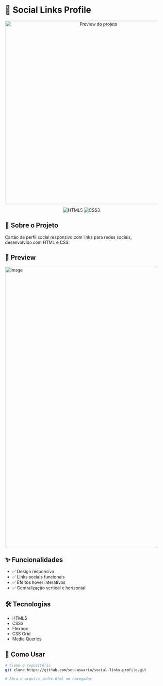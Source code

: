 # 🎯 Social Links Profile

<div align="center">
  <img src="./preview.jpg" alt="Preview do projeto" width="600">
  
  ![HTML5](https://img.shields.io/badge/HTML5-E34F26?style=for-the-badge&logo=html5&logoColor=white)
  ![CSS3](https://img.shields.io/badge/CSS3-1572B6?style=for-the-badge&logo=css3&logoColor=white)
</div>

## 📖 Sobre o Projeto
Cartão de perfil social responsivo com links para redes sociais, desenvolvido com HTML e CSS.

## 🎨 Preview
<img width="1893" height="922" alt="image" src="https://github.com/user-attachments/assets/d8bc88b4-f5ce-411b-ad44-2e5fbc7fd139" />


## ✨ Funcionalidades
- ✅ Design responsivo
- ✅ Links sociais funcionais
- ✅ Efeitos hover interativos
- ✅ Centralização vertical e horizontal

## 🛠️ Tecnologias
- HTML5
- CSS3
- Flexbox
- CSS Grid
- Media Queries

## 🚀 Como Usar
```bash
# Clone o repositório
git clone https://github.com/seu-usuario/social-links-profile.git

# Abra o arquivo index.html no navegador
